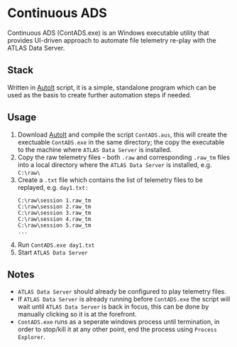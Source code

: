 # Continuous ADS

Continuous ADS (ContADS.exe) is an Windows executable utility that provides UI-driven approach to automate file telemetry re-play with the ATLAS Data Server. 

## Stack

Written in [AutoIt](https://www.autoitscript.com/site/autoit/downloads/) script, it is a simple, standalone program which can be used as the basis to create further automation steps if needed. 

## Usage

1. Download [AutoIt](https://www.autoitscript.com/site/autoit/downloads/) and compile the script `ContADS.aus`, this will create the exectuable `ContADS.exe` in the same directory; the copy the executable to the machine where `ATLAS Data Server` is installed.
2. Copy the raw telemetry files - both `.raw` and corresponding `.raw_tm` files into a local directory where the `ATLAS Data Server` is installed, e.g. `C:\raw\`
3. Create a `.txt` file which contains the list of telemetry files to be replayed, e.g. `day1.txt:`
   ```
   C:\raw\session 1.raw_tm
   C:\raw\session 2.raw_tm
   C:\raw\session 3.raw_tm
   C:\raw\session 4.raw_tm
   C:\raw\session 5.raw_tm
   ...
   ```
4. Run `ContADS.exe day1.txt`
5. Start `ATLAS Data Server`

## Notes
- `ATLAS Data Server` should already be configured to play telemetry files.
- If `ATLAS Data Server` is already running before `ContADS.exe` the script will wait until `ATLAS Data Server` is back in focus, this can be done by manually clicking so it is at the forefront.
- `ContADS.exe` runs as a seperate windows process until termination, in order to stop/kill it at any other point, end the process using `Process Explorer`.

